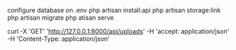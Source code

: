 configure database on .env
php artisan install:api
php artisan storage:link
php artisan migrate
php atisan serve

curl -X 'GET'   'http://127.0.0.1:8000/api/uploads'   -H 'accept: application/json'   -H 'Content-Type: application/json'

